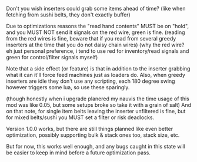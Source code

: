 Don't you wish inserters could grab some items ahead of time? (like when fetching from sushi belts, they don't exactly buffer)

Due to optimizations reasons the "read hand contents" MUST be on "hold", and you MUST NOT send it signals on the red wire, green is fine.
(reading from the red wires is fine, beware that if you read from several greedy inserters at the time that you do not daisy chain wires)
(why the red wire? eh just personal preference, i tend to use red for inventory/read signals and green for control/filter signals myself)

Note that a side effect (or feature) is that in addition to the inserter grabbing what it can it'll force feed machines just as loaders do.
Also, when greedy inserters are idle they don't use any scripting, each 180 degree swing however triggers some lua, so use these sparingly. 

(though honestly when i upgrade planered my nauvis the time usage of this mod was like 0.05, but some setups broke so take it with a grain of salt)
And on that note, for single item belts leaving the inserter unfiltered is fine, but for mixed belts/sushi you MUST set a filter or risk deadlocks.

Version 1.0.0 works, but there are still things planned like even better optimization, possibly supporting bulk & stack ones too, stack size, etc.

But for now, this works well enough, and any bugs caught in this state will be easier to keep in mind before a future optimization pass.
